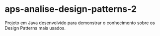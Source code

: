 # aps-analise-design-patterns-2
Projeto em Java desenvolvido para demonstrar o conhecimento sobre os Design Patterns mais usados.
